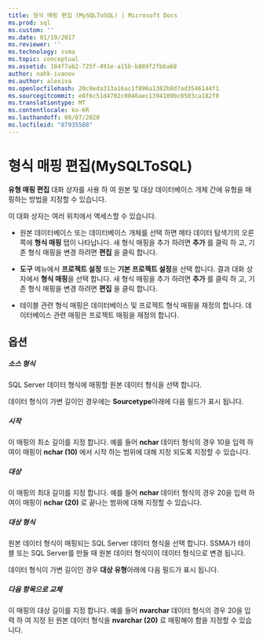 ```yaml
---
title: 형식 매핑 편집 (MySQLToSQL) | Microsoft Docs
ms.prod: sql
ms.custom: ''
ms.date: 01/19/2017
ms.reviewer: ''
ms.technology: ssma
ms.topic: conceptual
ms.assetid: 184f7ab2-725f-491e-a15b-b889f2fb6a68
author: nahk-ivanov
ms.author: alexiva
ms.openlocfilehash: 20c0eda313a16ac1f896a1382b8d7ad3546144f1
ms.sourcegitcommit: e8f6c51d4702c0046aec1394109bc0503ca182f0
ms.translationtype: MT
ms.contentlocale: ko-KR
ms.lasthandoff: 08/07/2020
ms.locfileid: "87935588"
---
```

# <a name="edit-type-mapping-mysqltosql"></a>형식 매핑 편집(MySQLToSQL)
**유형 매핑 편집** 대화 상자를 사용 하 여 원본 및 대상 데이터베이스 개체 간에 유형을 매핑하는 방법을 지정할 수 있습니다.  
  
이 대화 상자는 여러 위치에서 액세스할 수 있습니다.  
  
-   원본 데이터베이스 또는 데이터베이스 개체를 선택 하면 메타 데이터 탐색기의 오른쪽에 **형식 매핑** 탭이 나타납니다. 새 형식 매핑을 추가 하려면 **추가** 를 클릭 하 고, 기존 형식 매핑을 변경 하려면 **편집** 을 클릭 합니다.  
  
-   **도구** 메뉴에서 **프로젝트 설정** 또는 **기본 프로젝트 설정**을 선택 합니다. 결과 대화 상자에서 **형식 매핑**을 선택 합니다. 새 형식 매핑을 추가 하려면 **추가** 를 클릭 하 고, 기존 형식 매핑을 변경 하려면 **편집** 을 클릭 합니다.  
  
-   테이블 관련 형식 매핑은 데이터베이스 및 프로젝트 형식 매핑을 재정의 합니다. 데이터베이스 관련 매핑은 프로젝트 매핑을 재정의 합니다.  
  
## <a name="options"></a>옵션  
  
##### <a name="source-type"></a>소스 형식  
SQL Server 데이터 형식에 매핑할 원본 데이터 형식을 선택 합니다.  
  
데이터 형식이 가변 길이인 경우에는 **Sourcetype**아래에 다음 필드가 표시 됩니다.  
  
##### <a name="from"></a>시작  
이 매핑의 최소 길이를 지정 합니다. 예를 들어 **nchar** 데이터 형식의 경우 10을 입력 하 여이 매핑이 **nchar (10)** 에서 시작 하는 범위에 대해 지정 되도록 지정할 수 있습니다.  
  
##### <a name="to"></a>대상  
이 매핑의 최대 길이를 지정 합니다. 예를 들어 **nchar** 데이터 형식의 경우 20을 입력 하 여이 매핑이 **nchar (20)** 로 끝나는 범위에 대해 지정할 수 있습니다.  
  
##### <a name="target-type"></a>대상 형식  
원본 데이터 형식이 매핑되는 SQL Server 데이터 형식을 선택 합니다. SSMA가 테이블 또는 SQL Server를 만들 때 원본 데이터 형식이이 데이터 형식으로 변경 됩니다.  
  
데이터 형식이 가변 길이인 경우 **대상 유형**아래에 다음 필드가 표시 됩니다.  
  
##### <a name="replace-with"></a>다음 항목으로 교체  
이 매핑의 대상 길이를 지정 합니다. 예를 들어 **nvarchar** 데이터 형식의 경우 20을 입력 하 여 지정 된 원본 데이터 형식을 **nvarchar (20)** 로 매핑해야 함을 지정할 수 있습니다.  
  
